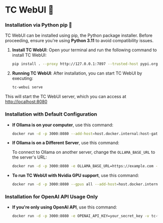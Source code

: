 # TC WebUI 👋

### Installation via Python pip 🐍

TC WebUI can be installed using pip, the Python package installer. Before proceeding, ensure you're using **Python 3.11** to avoid compatibility issues.

1. **Install TC WebUI**:
   Open your terminal and run the following command to install TC WebUI:

   ```bash
   pip install . --proxy http://127.0.0.1:7897 --trusted-host pypi.org --trusted-host files.pythonhosted.org
   ```

2. **Running TC WebUI**:
   After installation, you can start TC WebUI by executing:

   ```bash
   tc-webui serve
   ```

This will start the TC WebUI server, which you can access at [http://localhost:8080](http://localhost:8080)


### Installation with Default Configuration

- **If Ollama is on your computer**, use this command:

  ```bash
  docker run -d -p 3000:8080 --add-host=host.docker.internal:host-gateway -v tc-webui:/app/backend/data --name tc-webui --restart always ghcr.io/tc-webui/tc-webui:main
  ```

- **If Ollama is on a Different Server**, use this command:

  To connect to Ollama on another server, change the `OLLAMA_BASE_URL` to the server's URL:

  ```bash
  docker run -d -p 3000:8080 -e OLLAMA_BASE_URL=https://example.com -v tc-webui:/app/backend/data --name tc-webui --restart always ghcr.io/tc-webui/tc-webui:main
  ```

- **To run TC WebUI with Nvidia GPU support**, use this command:

  ```bash
  docker run -d -p 3000:8080 --gpus all --add-host=host.docker.internal:host-gateway -v tc-webui:/app/backend/data --name tc-webui --restart always ghcr.io/tc-webui/tc-webui:cuda
  ```

### Installation for OpenAI API Usage Only

- **If you're only using OpenAI API**, use this command:

  ```bash
  docker run -d -p 3000:8080 -e OPENAI_API_KEY=your_secret_key -v tc-webui:/app/backend/data --name tc-webui --restart always ghcr.io/tc-webui/tc-webui:main
  ```
